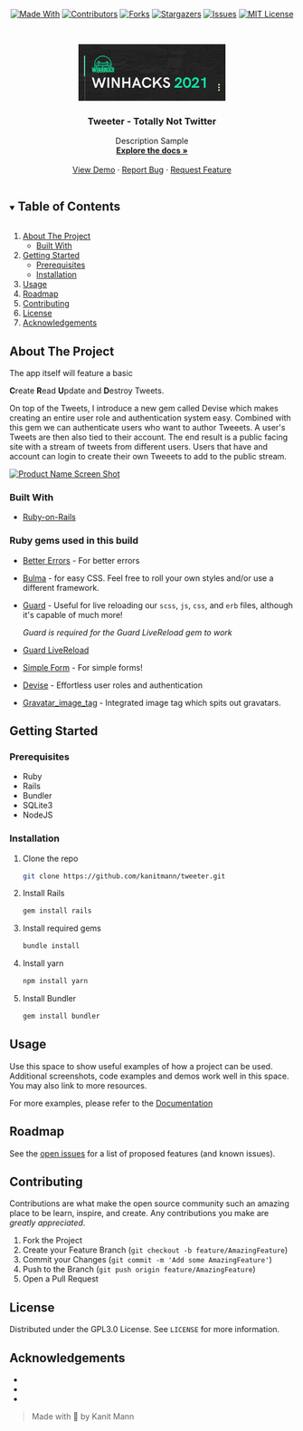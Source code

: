 <span style="display:block;text-align:center">


[![Made With][made-with-shield]][made-with-url]
[![Contributors][contributors-shield]][contributors-url]
[![Forks][forks-shield]][forks-url]
[![Stargazers][stars-shield]][stars-url]
[![Issues][issues-shield]][issues-url]
[![MIT License][license-shield]][license-url]

</span>

<!-- PROJECT LOGO -->
<br />
<p align="center">
  <a href="https://github.com/kanitmann/tweeter">
    <img src="./Assets/logo.jpg" alt="Logo" width="260" height="100">
  </a>

  <h3 align="center">Tweeter - Totally Not Twitter</h3>

  <p align="center">
    Description Sample
    <br />
    <a href="https://github.com/kanitmann/tweeter"><strong>Explore the docs »</strong></a>
    <br />
    <br />
    <a href="https://github.com/kanitmann/tweeter">View Demo</a>
    ·
    <a href="https://github.com/kanitmann/tweeter/issues">Report Bug</a>
    ·
    <a href="https://github.com/kanitmann/tweeter/issues">Request Feature</a>
  </p>
</p>

<!-- TABLE OF CONTENTS -->
<details open="open">
  <summary><h2 style="display: inline-block">Table of Contents</h2></summary>
  <ol>
    <li>
      <a href="#about-the-project">About The Project</a>
      <ul>
        <li><a href="#built-with">Built With</a></li>
      </ul>
    </li>
    <li>
      <a href="#getting-started">Getting Started</a>
      <ul>
        <li><a href="#prerequisites">Prerequisites</a></li>
        <li><a href="#installation">Installation</a></li>
      </ul>
    </li>
    <li><a href="#usage">Usage</a></li>
    <li><a href="#roadmap">Roadmap</a></li>
    <li><a href="#contributing">Contributing</a></li>
    <li><a href="#license">License</a></li>
    <li><a href="#acknowledgements">Acknowledgements</a></li>
  </ol>
</details>

<!-- ABOUT THE PROJECT -->

## About The Project

The app itself will feature a basic 

**C**reate
**R**ead
**U**pdate
and
**D**estroy Tweets. 

On top of the Tweets, I introduce a new gem called Devise which makes creating an entire user role and authentication system easy. Combined with this gem we can authenticate users who want to author Tweeets. A user's Tweets are then also tied to their account. The end result is a public facing site with a stream of tweets from different users. Users that have and account can login to create their own Tweeets to add to the public stream.

[![Product Name Screen Shot][product-screenshot]](https://example.com)

### Built With

- [Ruby-on-Rails](https://rubyonrails.org/)

### Ruby gems used in this build

- [Better Errors](https://rubygems.org/gems/better_errors) - For better errors

- [Bulma](https://github.com/joshuajansen/bulma-rails) - for easy CSS. Feel free to roll your own styles and/or use a different framework.

- [Guard](https://github.com/guard/guard) - Useful for live reloading our `scss`, `js`, `css`, and `erb` files, although it's capable of much more!

  *Guard is required for the Guard LiveReload gem to work*

- [Guard LiveReload](https://github.com/guard/guard-livereload)

- [Simple Form](https://github.com/plataformatec/simple_form) - For simple forms!

- [Devise](https://github.com/plataformatec/devise) - Effortless user roles and authentication

- [Gravatar_image_tag](https://github.com/mdeering/gravatar_image_tag) - Integrated image tag which spits out gravatars.
<!-- GETTING STARTED -->

## Getting Started



### Prerequisites

- Ruby
- Rails
- Bundler
- SQLite3
- NodeJS
  

### Installation

1. Clone the repo
   ```bash
   git clone https://github.com/kanitmann/tweeter.git
   ```
2. Install Rails
   ```bash
   gem install rails
   ```
3. Install required gems
   ```bash
   bundle install
   ```
4. Install yarn
    ```bash
    npm install yarn
    ```
5. Install Bundler
   ```bash
   gem install bundler
   ```

<!-- USAGE EXAMPLES -->

## Usage

Use this space to show useful examples of how a project can be used. Additional screenshots, code examples and demos work well in this space. You may also link to more resources.

For more examples, please refer to the [Documentation](https://example.com)

<!-- ROADMAP -->

## Roadmap

See the [open issues](https://github.com/kanitmann/tweeter/issues) for a list of proposed features (and known issues).

<!-- CONTRIBUTING -->

## Contributing

Contributions are what make the open source community such an amazing place to be learn, inspire, and create. Any contributions you make are *greatly appreciated*.

1. Fork the Project
2. Create your Feature Branch (`git checkout -b feature/AmazingFeature`)
3. Commit your Changes (`git commit -m 'Add some AmazingFeature'`)
4. Push to the Branch (`git push origin feature/AmazingFeature`)
5. Open a Pull Request

<!-- LICENSE -->

## License

Distributed under the GPL3.0 License. See `LICENSE` for more information.

<!-- ACKNOWLEDGEMENTS -->

## Acknowledgements

- []()
- []()
- []()

> Made with 💙 by Kanit Mann

<!-- MARKDOWN LINKS & IMAGES -->
<!-- https://www.markdownguide.org/basic-syntax/#reference-style-links -->

[contributors-shield]: https://img.shields.io/github/contributors/kanitmann/tweeter.svg?style=for-the-badge
[contributors-url]: https://github.com/kanitmann/tweeter/graphs/contributors
[forks-shield]: https://img.shields.io/github/forks/kanitmann/tweeter.svg?style=for-the-badge
[forks-url]: https://github.com/kanitmann/tweeter/network/members
[stars-shield]: https://img.shields.io/github/stars/kanitmann/tweeter.svg?style=for-the-badge
[stars-url]: https://github.com/kanitmann/tweeter/stargazers
[issues-shield]: https://img.shields.io/github/issues/kanitmann/tweeter.svg?style=for-the-badge
[issues-url]: https://github.com/kanitmann/tweeter/issues
[license-shield]: https://img.shields.io/github/license/kanitmann/tweeter?style=for-the-badge&logo=appveyor
[license-url]: https://github.com/kanitmann/tweeter/blob/master/LICENSE.txt
[made-with-shield]: https://img.shields.io/github/languages/top/kanitmann/tweeter?style=for-the-badge

[made-with-url]: https://shields.io/github/languages/top/kanitmann/tweeter.svg?style-for-the-badge
[product-screenshot]: (images/screenshot.png)